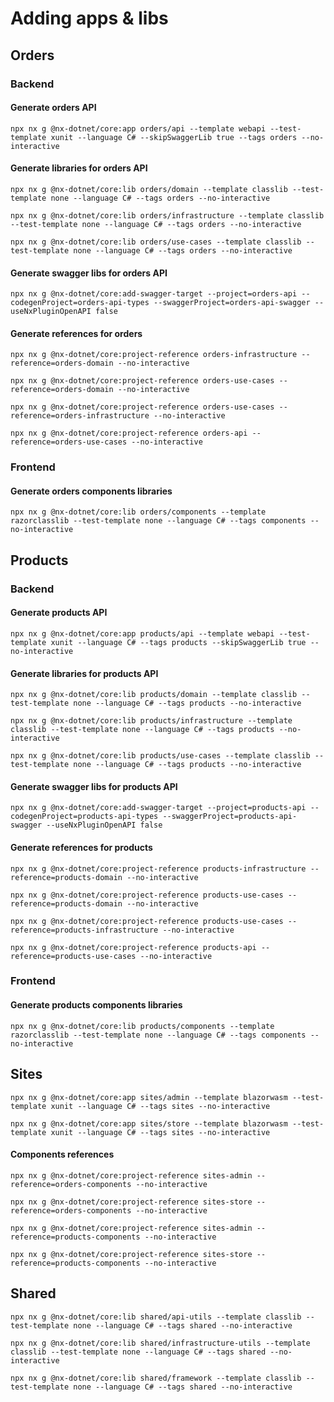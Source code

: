 # Adding apps & libs

## Orders

### Backend

#### Generate orders API

`npx nx g @nx-dotnet/core:app orders/api --template webapi --test-template xunit --language C# --skipSwaggerLib true --tags orders --no-interactive`

#### Generate libraries for orders API

`npx nx g @nx-dotnet/core:lib orders/domain --template classlib --test-template none --language C# --tags orders --no-interactive`

`npx nx g @nx-dotnet/core:lib orders/infrastructure --template classlib --test-template none --language C# --tags orders --no-interactive`

`npx nx g @nx-dotnet/core:lib orders/use-cases --template classlib --test-template none --language C# --tags orders --no-interactive`

#### Generate swagger libs for orders API

`npx nx g @nx-dotnet/core:add-swagger-target --project=orders-api --codegenProject=orders-api-types --swaggerProject=orders-api-swagger --useNxPluginOpenAPI false`

#### Generate references for orders

`npx nx g @nx-dotnet/core:project-reference orders-infrastructure --reference=orders-domain --no-interactive`

`npx nx g @nx-dotnet/core:project-reference orders-use-cases --reference=orders-domain --no-interactive`

`npx nx g @nx-dotnet/core:project-reference orders-use-cases --reference=orders-infrastructure --no-interactive`

`npx nx g @nx-dotnet/core:project-reference orders-api --reference=orders-use-cases --no-interactive`

### Frontend

#### Generate orders components libraries

`npx nx g @nx-dotnet/core:lib orders/components --template razorclasslib --test-template none --language C# --tags components --no-interactive`

## Products

### Backend

#### Generate products API

`npx nx g @nx-dotnet/core:app products/api --template webapi --test-template xunit --language C# --tags products --skipSwaggerLib true --no-interactive`

#### Generate libraries for products API

`npx nx g @nx-dotnet/core:lib products/domain --template classlib --test-template none --language C# --tags products --no-interactive`

`npx nx g @nx-dotnet/core:lib products/infrastructure --template classlib --test-template none --language C# --tags products --no-interactive`

`npx nx g @nx-dotnet/core:lib products/use-cases --template classlib --test-template none --language C# --tags products --no-interactive`

#### Generate swagger libs for products API

`npx nx g @nx-dotnet/core:add-swagger-target --project=products-api --codegenProject=products-api-types --swaggerProject=products-api-swagger --useNxPluginOpenAPI false`

#### Generate references for products

`npx nx g @nx-dotnet/core:project-reference products-infrastructure --reference=products-domain --no-interactive`

`npx nx g @nx-dotnet/core:project-reference products-use-cases --reference=products-domain --no-interactive`

`npx nx g @nx-dotnet/core:project-reference products-use-cases --reference=products-infrastructure --no-interactive`

`npx nx g @nx-dotnet/core:project-reference products-api --reference=products-use-cases --no-interactive`

### Frontend

#### Generate products components libraries

`npx nx g @nx-dotnet/core:lib products/components --template razorclasslib --test-template none --language C# --tags components --no-interactive`

## Sites

`npx nx g @nx-dotnet/core:app sites/admin --template blazorwasm --test-template xunit --language C# --tags sites --no-interactive`

`npx nx g @nx-dotnet/core:app sites/store --template blazorwasm --test-template xunit --language C# --tags sites --no-interactive`

#### Components references

`npx nx g @nx-dotnet/core:project-reference sites-admin --reference=orders-components --no-interactive`

`npx nx g @nx-dotnet/core:project-reference sites-store --reference=orders-components --no-interactive`

`npx nx g @nx-dotnet/core:project-reference sites-admin --reference=products-components --no-interactive`

`npx nx g @nx-dotnet/core:project-reference sites-store --reference=products-components --no-interactive`

## Shared

`npx nx g @nx-dotnet/core:lib shared/api-utils --template classlib --test-template none --language C# --tags shared --no-interactive`

`npx nx g @nx-dotnet/core:lib shared/infrastructure-utils --template classlib --test-template none --language C# --tags shared --no-interactive`

`npx nx g @nx-dotnet/core:lib shared/framework --template classlib --test-template none --language C# --tags shared --no-interactive`

